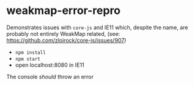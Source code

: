 # weakmap-error-repro

Demonstrates issues with `core-js` and IE11 which, despite the name, are probably not entirely WeakMap related, (see: https://github.com/zloirock/core-js/issues/907)

- `npm install`
- `npm start`
- open localhost:8080 in IE11

The console _should_ throw an error
